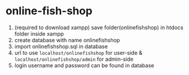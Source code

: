 # online-fish-shop
1. (required to download xampp) save folder(onlinefishshop) in htdocs folder inside xampp
2. create database with name onlinefishshop
3. import onlinefishshop.sql in database
4. url to use `localhost/onlinefishshop` for user-side & `localhost/onlinefishshop/admin` for admin-side
5. login username and password can be found in database
